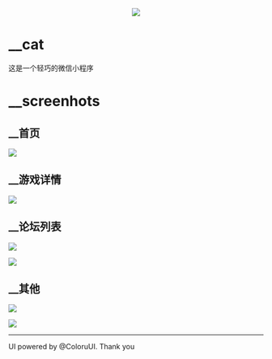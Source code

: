 <p align="center">
  <img src="https://i.loli.net/2019/04/14/5cb30a741e80f.png">
</p>


# __cat
这是一个轻巧的微信小程序

# __screenhots

## **__首页**

![](https://i.loli.net/2019/04/14/5cb30bbe7485d.gif)

## **__游戏详情**

![](https://i.loli.net/2019/04/14/5cb30bd6d8dc8.gif)

## **__论坛列表**

![](https://i.loli.net/2019/04/14/5cb30bef8803b.gif)

![](https://i.loli.net/2019/04/14/5cb30c0a31793.gif)

## **__其他**

![](https://i.loli.net/2019/04/14/5cb30c155db4f.gif)

![](https://i.loli.net/2019/04/14/5cb30c222e713.gif)

----

UI powered by @ColoruUI. Thank you